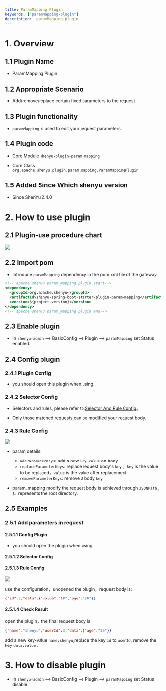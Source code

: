```yaml
---
title: ParamMapping Plugin
keywords: ["paramMapping-plugin"]
description:  paramMapping-plugin
---
```


# 1. Overview

## 1.1 Plugin Name

* ParamMapping Plugin

## 1.2 Appropriate Scenario

* Add/remove/replace certain fixed parameters to the request

## 1.3 Plugin functionality

* `paramMapping` is used to edit your request parameters.

## 1.4 Plugin code

* Core Module `shenyu-plugin-param-mapping`

* Core Class `org.apache.shenyu.plugin.param.mapping.ParamMappingPlugin`

## 1.5 Added Since Which shenyu version

* Since ShenYu 2.4.0

# 2. How to use plugin

## 2.1 Plugin-use procedure chart

![](/img/shenyu/plugin/plugin_use_en.jpg)

## 2.2 Import pom

* Introduce `paramMapping` dependency in the pom.xml file of the gateway.

```xml
<!-- apache shenyu param_mapping plugin start-->
<dependency>
  <groupId>org.apache.shenyu</groupId>
  <artifactId>shenyu-spring-boot-starter-plugin-param-mapping</artifactId>
  <version>${project.version}</version>
</dependency>
<!-- apache shenyu param_mapping plugin end-->
```

## 2.3 Enable plugin

- In `shenyu-admin` --> BasicConfig --> Plugin --> `paramMapping` set Status enabled.

## 2.4 Config plugin

### 2.4.1 Plugin Config

* you should open this plugin when using.

### 2.4.2 Selector Config

* Selectors and rules, please refer to:[Selector And Rule Config](../../user-guide/admin-usage/selector-and-rule)。

* Only those matched requests can be modified your request body.

### 2.4.3 Rule Config

![](/img/shenyu/plugin/param-mapping/param-mapping.png)
* param details:
  * `addParameterKeys`: add a new `key-value` on body
  * `replaceParameterKeys`: replace request body's `key` ，`key` is the value to be replaced，`value` is the value after replacement
  * `removeParameterKeys`: remove a body `key`

* param_mapping modify the request body is achieved through `JSONPath` , `$.` represents the root directory.

## 2.5 Examples

### 2.5.1 Add parameters in request

#### 2.5.1.1 Config Plugin

* you should open the plugin when using.

#### 2.5.1.2 Selector Config

#### 2.5.1.3 Rule Config

![](/img/shenyu/plugin/param-mapping/param-mapping.png)

use the configuration，unopened the plugin，request body is:

```json
{"id":3,"data":{"value":"18","age":"36"}}
```

#### 2.5.1.4 Check Result

open the plugin，the final request body is

```json
{"name":"shenyu","userId":3,"data":{"age":"36"}}
```

add a new key-value `name:shenyu`,replace the key `id` to `userId`, remove the key `data.value` .

# 3. How to disable plugin

- In `shenyu-admin` --> BasicConfig --> Plugin --> `paramMapping` set Status disable.
